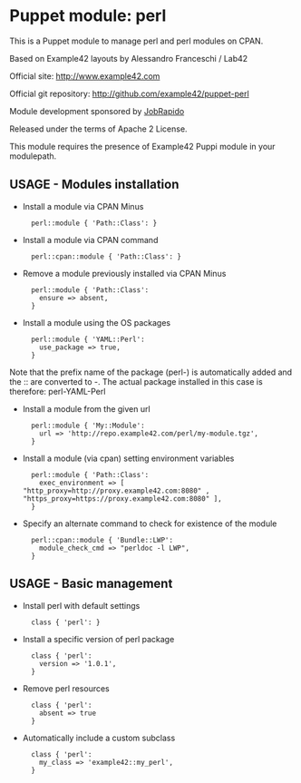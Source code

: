 # Puppet module: perl

This is a Puppet module to manage perl and perl modules on CPAN.

Based on Example42 layouts by Alessandro Franceschi / Lab42

Official site: http://www.example42.com

Official git repository: http://github.com/example42/puppet-perl

Module development sponsored by [JobRapido](http://www.jobrapido.com)

Released under the terms of Apache 2 License.

This module requires the presence of Example42 Puppi module in your modulepath.

## USAGE - Modules installation

* Install a module via CPAN Minus

        perl::module { 'Path::Class': }

* Install a module via CPAN command

        perl::cpan::module { 'Path::Class': }

* Remove a module previously installed via CPAN Minus

        perl::module { 'Path::Class':
          ensure => absent,
        }

* Install a module using the OS packages

        perl::module { 'YAML::Perl':
          use_package => true,
        }

Note that the prefix name of the package (perl-) is automatically added and the :: are converted to -.
The actual package installed in this case is therefore: perl-YAML-Perl 

* Install a module from the given url

        perl::module { 'My::Module':
          url => 'http://repo.example42.com/perl/my-module.tgz',
        }

* Install a module (via cpan) setting environment variables

        perl::module { 'Path::Class':
          exec_environment => [ "http_proxy=http://proxy.example42.com:8080" , "https_proxy=https://proxy.example42.com:8080" ],
        }

* Specify an alternate command to check for existence of the module

		perl::cpan::module { 'Bundle::LWP':
		  module_check_cmd => "perldoc -l LWP",
		}

## USAGE - Basic management

* Install perl with default settings

        class { 'perl': }

* Install a specific version of perl package

        class { 'perl':
          version => '1.0.1',
        }

* Remove perl resources

        class { 'perl':
          absent => true
        }

* Automatically include a custom subclass

        class { 'perl':
          my_class => 'example42::my_perl',
        }

